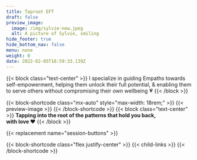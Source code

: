 ```yaml
---
title: Taproot EFT
draft: false
preview_image:
  image: /img/sylvie-new.jpeg
  alt: A picture of Sylvie, smiling
hide_footer: true
hide_bottom_nav: false
menu: none
weight: 0
date: 2022-02-05T16:59:33.139Z
---
```



{{< block class="text-center" >}}
I specialize in guiding Empaths towards self-empowerment, helping them unlock their full potential, & enabling them to serve others without compromising their own wellbeing 💗
{{< /block >}}

{{< block-shortcode class="mx-auto" style="max-width: 18rem;" >}}
{{< preview-image >}}
{{< /block-shortcode >}}
{{< block class="text-center" >}}
**Tapping into the root of the patterns that hold you back,   
with love ❤️**
{{< /block >}}


{{< replacement name="session-buttons" >}}

{{< block-shortcode class="flex justify-center" >}}
{{< child-links >}}
{{< /block-shortcode >}}





